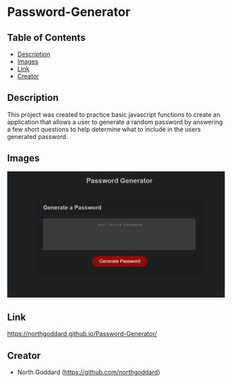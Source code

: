 # Password-Generator

## Table of Contents 

- [Description](#description)
- [Images](#description)
- [Link](#link)
- [Creator](#creator)

## Description

This project was created to practice basic javascript functions to create an application that allows a user to generate a random password by answering a few short questions to help determine what to include in the users generated password.

## Images
<img width="720" alt="Screenshot" src="screenshot.png">

## Link 

https://northgoddard.github.io/Password-Generator/

## Creator

- North Goddard (https://github.com/northgoddard)